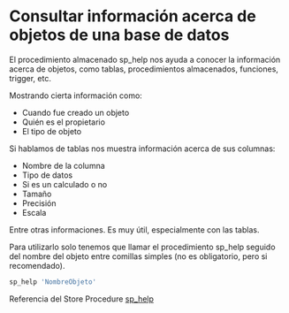 # Consultar información acerca de objetos de una base de datos

El procedimiento almacenado sp_help nos ayuda a conocer la información acerca de objetos, como tablas, procedimientos almacenados, funciones, trigger, etc.

Mostrando cierta información como:
* Cuando fue creado un objeto
* Quién es el propietario
* El tipo de objeto

Si hablamos de tablas nos muestra información acerca de sus columnas:
* Nombre de la columna
* Tipo de datos
* Si es un calculado o no
* Tamaño
* Precisión
* Escala

Entre otras informaciones. Es muy útil, especialmente con las tablas.

Para utilizarlo solo tenemos que llamar el procedimiento sp_help seguido del nombre del objeto entre comillas simples (no es obligatorio, pero si recomendado).

```sql
sp_help 'NombreObjeto'
```

Referencia del Store Procedure [sp_help](https://msdn.microsoft.com/es-es/library/ms187335.aspx)
